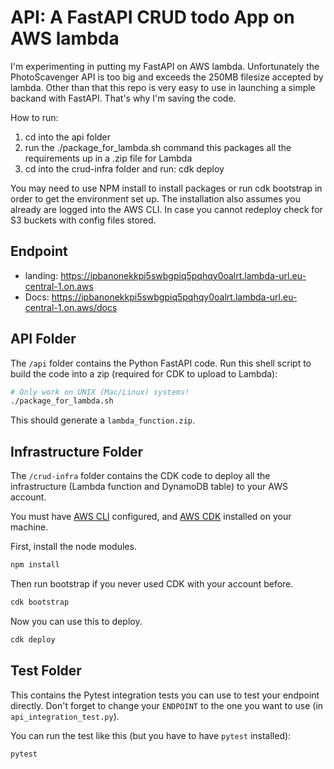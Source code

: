 # API: A FastAPI CRUD todo App on AWS lambda

I'm experimenting in putting my FastAPI on AWS lambda. Unfortunately the PhotoScavenger API is too big and exceeds the 250MB filesize accepted by lambda. 
Other than that this repo is very easy to use in launching a simple backand with FastAPI. That's why I'm saving the code. 

How to run: 
1. cd into the api folder
2. run the ./package_for_lambda.sh command this packages all the requirements up in a .zip file for Lambda
3. cd into the crud-infra folder and run: cdk deploy

You may need to use NPM install to install packages or run cdk bootstrap in order to get the environment set up. The installation also assumes you already are logged into the AWS CLI. In case you cannot redeploy check for S3 buckets with config files stored. 

## Endpoint
- landing: https://ipbanonekkpi5swbgpiq5pqhqy0oalrt.lambda-url.eu-central-1.on.aws
- Docs: https://ipbanonekkpi5swbgpiq5pqhqy0oalrt.lambda-url.eu-central-1.on.aws/docs

## API Folder

The `/api` folder contains the Python FastAPI code. Run this shell script to build the code into
a zip (required for CDK to upload to Lambda):

```bash
# Only work on UNIX (Mac/Linux) systems!
./package_for_lambda.sh
```

This should generate a `lambda_function.zip`.

## Infrastructure Folder

The `/crud-infra` folder contains the CDK code to deploy all the infrastructure 
(Lambda function and DynamoDB table) to your AWS account.

You must have [AWS CLI](https://aws.amazon.com/cli/) configured, and 
[AWS CDK](https://docs.aws.amazon.com/cdk/v2/guide/home.html) installed on your machine.

First, install the node modules.

```bash
npm install
```

Then run bootstrap if you never used CDK with your account before.

```bash
cdk bootstrap
```

Now you can use this to deploy.

```bash
cdk deploy
```

## Test Folder

This contains the Pytest integration tests you can use to test your endpoint directly. Don't 
forget to change your `ENDPOINT` to the one you want to use (in `api_integration_test.py`).

You can run the test like this (but you have to have `pytest` installed):

```bash
pytest
```


